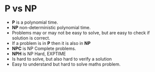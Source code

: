 # P vs NP

* **P** is a polynomial time.  
* **NP** non-deterministic polynomial time.  
* Problems may or may not be easy to solve, but are easy to check if solution is correct.  
* If a problem is in **P** then it is also in **NP**
* **NPC** is NP Complete problems.
* **NPH** is NP Hard, EXPTIME
* Is hard to solve, but also hard to verify a solution
* Easy to understand but hard to solve maths problem. 

